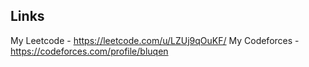 ## Links
My Leetcode   - https://leetcode.com/u/LZUj9qOuKF/
My Codeforces - https://codeforces.com/profile/bluqen
